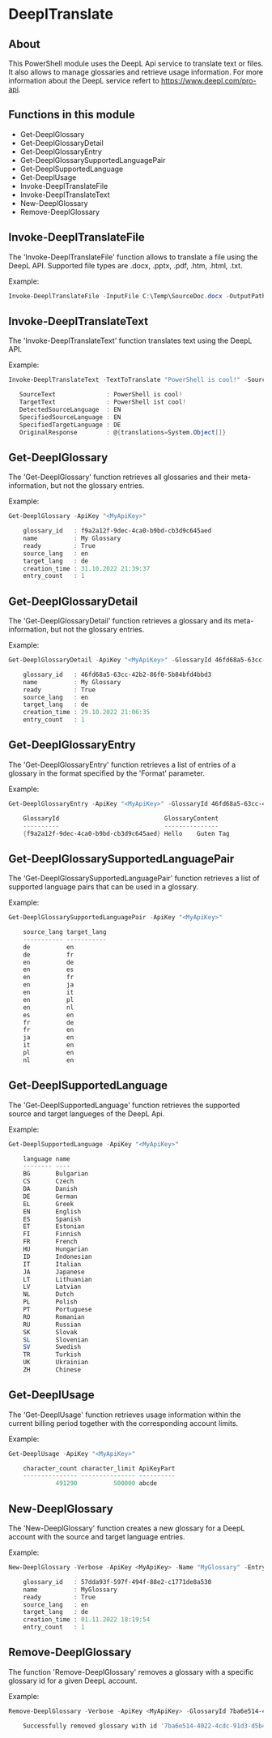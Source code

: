 # DeeplTranslate

## About

This PowerShell module uses the DeepL Api service to translate text or files. It also allows to manage glossaries and retrieve usage information.
For more information about the DeepL service refert to <https://www.deepl.com/pro-api>.

## Functions in this module

* Get-DeeplGlossary
* Get-DeeplGlossaryDetail
* Get-DeeplGlossaryEntry
* Get-DeeplGlossarySupportedLanguagePair
* Get-DeeplSupportedLanguage
* Get-DeeplUsage
* Invoke-DeeplTranslateFile
* Invoke-DeeplTranslateText
* New-DeeplGlossary
* Remove-DeeplGlossary

## Invoke-DeeplTranslateFile

The 'Invoke-DeeplTranslateFile' function allows to translate a file using the DeepL API. Supported file types are .docx, .pptx, .pdf, .htm, .html, .txt.

Example:

``` PowerShell
Invoke-DeeplTranslateFile -InputFile C:\Temp\SourceDoc.docx -OutputPath C:\Temp\Output -SourceLanguage "EN" -TargetLanguage "DE" -ApiKey "<MyApiKey>"
```

## Invoke-DeeplTranslateText

The 'Invoke-DeeplTranslateText' function translates text using the DeepL API.

Example:

``` PowerShell
Invoke-DeeplTranslateText -TextToTranslate "PowerShell is cool!" -SourceLanguage "EN" -TargetLanguage "DE" -ApiKey "MyApiKey"
```

``` PowerShell
   SourceText              : PowerShell is cool!
   TargetText              : PowerShell ist cool!
   DetectedSourceLanguage  : EN
   SpecifiedSourceLanguage : EN
   SpecifiedTargetLanguage : DE
   OriginalResponse        : @{translations=System.Object[]}
```

## Get-DeeplGlossary

The 'Get-DeeplGlossary' function retrieves all glossaries and their meta-information, but not the glossary entries.

Example:

``` PowerShell
Get-DeeplGlossary -ApiKey "<MyApiKey>"
```

``` PowerShell
    glossary_id   : f9a2a12f-9dec-4ca0-b9bd-cb3d9c645aed
    name          : My Glossary
    ready         : True
    source_lang   : en
    target_lang   : de
    creation_time : 31.10.2022 21:39:37
    entry_count   : 1
```

## Get-DeeplGlossaryDetail

The 'Get-DeeplGlossaryDetail' function retrieves a glossary and its meta-information, but not the glossary entries.

Example:

``` PowerShell
Get-DeeplGlossaryDetail -ApiKey "<MyApiKey>" -GlossaryId 46fd68a5-63cc-42b2-86f0-5b84bfd4bbd3
```

``` PowerShell
    glossary_id   : 46fd68a5-63cc-42b2-86f0-5b84bfd4bbd3
    name          : My Glossary
    ready         : True
    source_lang   : en
    target_lang   : de
    creation_time : 29.10.2022 21:06:35
    entry_count   : 1
```

## Get-DeeplGlossaryEntry

The 'Get-DeeplGlossaryEntry' function retrieves a list of entries of a glossary in the format specified by the 'Format' parameter.

Example:

``` PowerShell
Get-DeeplGlossaryEntry -ApiKey "<MyApiKey>" -GlossaryId 46fd68a5-63cc-42b2-86f0-5b84bfd4bbd3
```

``` PowerShell
    GlossaryId                             GlossaryContent
    ----------                             ---------------
    {f9a2a12f-9dec-4ca0-b9bd-cb3d9c645aed} Hello    Guten Tag
```

## Get-DeeplGlossarySupportedLanguagePair

The 'Get-DeeplGlossarySupportedLanguagePair' function retrieves a list of supported language pairs that can be used in a glossary.

Example:

``` PowerShell
Get-DeeplGlossarySupportedLanguagePair -ApiKey "<MyApiKey>"
```

``` PowerShell
    source_lang target_lang
    ----------- -----------
    de          en
    de          fr
    en          de
    en          es
    en          fr
    en          ja
    en          it
    en          pl
    en          nl
    es          en
    fr          de
    fr          en
    ja          en
    it          en
    pl          en
    nl          en
```

## Get-DeeplSupportedLanguage

The 'Get-DeeplSupportedLanguage' function retrieves the supported source and target langueges of the DeepL Api.

Example:

``` PowerShell
Get-DeeplSupportedLanguage -ApiKey "<MyApiKey>"
```

``` PowerShell
    language name
    -------- ----
    BG       Bulgarian
    CS       Czech
    DA       Danish
    DE       German
    EL       Greek
    EN       English
    ES       Spanish
    ET       Estonian
    FI       Finnish
    FR       French
    HU       Hungarian
    ID       Indonesian
    IT       Italian
    JA       Japanese
    LT       Lithuanian
    LV       Latvian
    NL       Dutch
    PL       Polish
    PT       Portuguese
    RO       Romanian
    RU       Russian
    SK       Slovak
    SL       Slovenian
    SV       Swedish
    TR       Turkish
    UK       Ukrainian
    ZH       Chinese
```

## Get-DeeplUsage

The 'Get-DeeplUsage' function retrieves usage information within the current billing period together with the corresponding account limits.

Example:

``` PowerShell
Get-DeeplUsage -ApiKey "<MyApiKey>"
```

``` PowerShell
    character_count character_limit ApiKeyPart
    --------------- --------------- ----------
             491290          500000 abcde
```

## New-DeeplGlossary

The 'New-DeeplGlossary' function creates a new glossary for a DeepL account with the source and target language entries.

Example:

``` PowerShell
New-DeeplGlossary -Verbose -ApiKey <MyApiKey> -Name "MyGlossary" -Entry "Hello`tGuten Tag" -EntryFormat TSV -LanguagePair en..de 
```

``` PowerShell
    glossary_id   : 57dda93f-597f-494f-88e2-c1771de8a530
    name          : MyGlossary
    ready         : True
    source_lang   : en
    target_lang   : de
    creation_time : 01.11.2022 18:19:54
    entry_count   : 1
```

## Remove-DeeplGlossary

The function 'Remove-DeeplGlossary' removes a glossary with a specific glossary id for a given DeepL account.

Example:

``` PowerShell
Remove-DeeplGlossary -Verbose -ApiKey <MyApiKey> -GlossaryId 7ba6e514-4022-4cdc-91d3-d5b4c9e3c731
```

``` PowerShell
    Successfully removed glossary with id '7ba6e514-4022-4cdc-91d3-d5b4c9e3c731'
```
